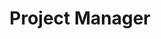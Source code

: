 ---
name: Arthur De Poortere
title: Project Manager 
past: Failed Entrepreneur
future: Billionaire Documentarist
avatar: images/arthur.gif
linkedin: https://www.linkedin.com/in/arthurdepoortere/
---